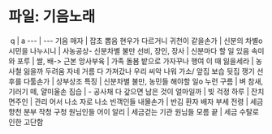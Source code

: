 # 파일: 기음노래
​
 q  | a
--- | ---
기음 매자			| 잡초 뽑음
현우가 다르거니 귀천이 같을손가			| 신분의 차별o
시민을 나누시니			| 사농공상- 신분차별 불만​
선비, 장인, 장사			| 신분마다 할 일 있음
속미와 포루			| 쌀, 배-> 근본
앙사부육			| 가족 돌봄
밭으로 가자꾸나 행여 이 때 잃을세라			| 농사철 잃을까 두려움
자네 거름 다 가져갔나 우리 씨악 나워 가소/ 앞집 보습 뒷집 쟁기 선후를 다툴손가			| 상부상조
특징			| 신분차별 불만, 농민들 해야할 일o
누런 구름			| 벼
참새, 기러기 떼, 얄미울손 짐습			| -
공사채 다 갚으면 남은 것이 얼마일까			| 빚 걱정
하루			| 잔치
면주인			| 관리
어서 나소 자로 나소 빈객인들 내몰손가			| 반김
환자 배자 부세 전령			| 세금
향천 분부 작청 구청 원님인들 어이 알리			| 세금걷는 기관 원님들 모름
끝			| 세금 수탈로 인한 고단함
​